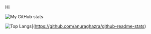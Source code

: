 Hi 

<!--
**shayanshariff/shayanshariff** is a ✨ _special_ ✨ repository because its `README.md` (this file) appears on your GitHub profile.

Here are some ideas to get you started:

- 🔭 I’m currently working on ...
- 🌱 I’m currently learning ...
- 👯 I’m looking to collaborate on ...
- 🤔 I’m looking for help with ...
- 💬 Ask me about ...
- 📫 How to reach me: ...
- 😄 Pronouns: ...
- ⚡ Fun fact: ...
-->
![My GitHub stats](https://github-readme-stats.vercel.app/api?username=shayanshariff&show_icons=true&theme=dracula)




![Top Langs](https://github-readme-stats.vercel.app/api/top-langs/?username=shayanshariff&layout=compact)](https://github.com/anuraghazra/github-readme-stats)

